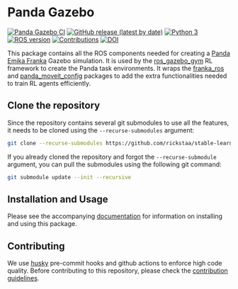 # Panda Gazebo

[![Panda Gazebo CI](https://github.com/rickstaa/panda-gazebo/actions/workflows/panda_gazebo.yml/badge.svg)](https://github.com/rickstaa/panda-gazebo/actions/workflows/panda_gazebo.yml)
[![GitHub release (latest by date)](https://img.shields.io/github/v/release/rickstaa/panda-gazebo)](https://github.com/rickstaa/panda-gazebo/releases)
[![Python 3](https://img.shields.io/badge/Python->=3.8-brightgreen)](https://www.python.org/)
[![ROS version](https://img.shields.io/badge/ROS%20versions-Noetic-brightgreen)](https://wiki.ros.org)
[![Contributions](https://img.shields.io/badge/contributions-welcome-brightgreen.svg)](contributing.md)
[![DOI](https://zenodo.org/badge/353980386.svg)](https://zenodo.org/badge/latestdoi/353980386)

This package contains all the ROS components needed for creating a [Panda Emika Franka](https://frankaemika.github.io/docs/)
Gazebo simulation. It is used by the [ros\_gazebo\_gym](https://github.com/rickstaa/ros-gazebo-gym)
RL framework to create the Panda task environments. It wraps the [franka\_ros](https://github.com/frankaemika/franka_ros) and [panda\_moveit\_config](https://github.com/ros-planning/panda_moveit_config) packages to add the extra functionalities needed to train RL agents efficiently.

## Clone the repository

Since the repository contains several git submodules to use all the features, it needs to be cloned using the `--recurse-submodules` argument:

```bash
git clone --recurse-submodules https://github.com/rickstaa/stable-learning-control.git
```

If you already cloned the repository and forgot the `--recurse-submodule` argument, you can pull the submodules using the following git command:

```bash
git submodule update --init --recursive
```

## Installation and Usage

Please see the accompanying [documentation](https://rickstaa.dev/stable-gym) for information on installing and using this package.

## Contributing

<!--alex ignore husky-hooks-->

We use  [husky](https://github.com/typicode/husky) pre-commit hooks and github actions to enforce high code quality. Before contributing to this repository, please check the [contribution guidelines](CONTRIBUTING.md).
